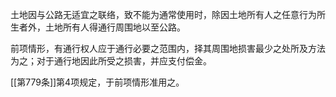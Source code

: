 土地因与公路无适宜之联络，致不能为通常使用时，除因土地所有人之任意行为所生者外，土地所有人得通行周围地以至公路。

前项情形，有通行权人应于通行必要之范围内，择其周围地损害最少之处所及方法为之；对于通行地因此所受之损害，并应支付偿金。

[[第779条]]第4项规定，于前项情形准用之。